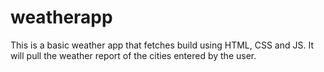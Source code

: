 # weatherapp
This is a basic weather app that fetches build using HTML, CSS and JS. It will pull the weather report of the cities entered by the user. 

